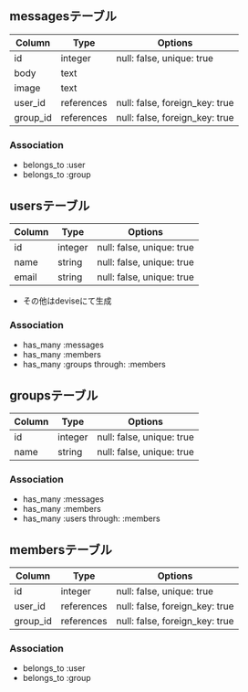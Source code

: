 ## messagesテーブル

|Column|Type|Options|
|------|----|-------|
|id|integer|null: false, unique: true|
|body|text|
|image|text|
|user_id|references|null: false, foreign_key: true|
|group_id|references|null: false, foreign_key: true|

### Association
- belongs_to :user
- belongs_to :group


## usersテーブル

|Column|Type|Options|
|------|----|-------|
|id|integer|null: false, unique: true|
|name|string|null: false, unique: true|
|email|string|null: false, unique: true|

- その他はdeviseにて生成

### Association
- has_many :messages
- has_many :members
- has_many :groups through: :members


## groupsテーブル

|Column|Type|Options|
|------|----|-------|
|id|integer|null: false, unique: true|
|name|string|null: false, unique: true|

### Association
- has_many :messages
- has_many :members
- has_many :users through: :members


## membersテーブル

|Column|Type|Options|
|------|----|-------|
|id|integer|null: false, unique: true|
|user_id|references|null: false, foreign_key: true|
|group_id|references|null: false, foreign_key: true|

### Association
- belongs_to :user
- belongs_to :group
